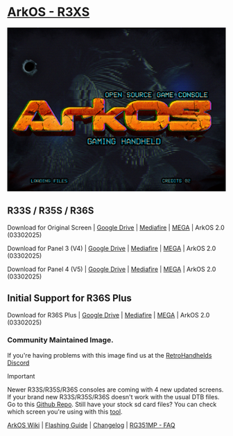 # [ArkOS - R3XS](https://aeolusux.github.io/ArkOS-R3XS/)
![](https://raw.githubusercontent.com/AeolusUX/ArkOS-R3XS/main/logo.bmp)

## R33S / R35S / R36S

Download for Original Screen  | [Google Drive](https://drive.google.com/file/d/108vEPPHMQBRh78ZFSnUqDU_PnLAcAvOg/view?usp=drive_link) | [Mediafire](https://www.mediafire.com/file/da4193t5vsjfsbr/ArkOS_R35S-R36S_v2.0_03302025.img.xz/file) | [MEGA](https://mega.nz/file/uSwhzToC#-k2TNq8dkEh6_26EZEJZptwU9M2RnEMyyrDQByjvrp0) |  ArkOS 2.0 (03302025)

Download for Panel 3 (V4)  | [Google Drive](https://drive.google.com/file/d/1n4bVIa6_bYS5b0Ld2RX9YJstMFFX8tji/view?usp=sharing) | [Mediafire](https://www.mediafire.com/file/9e5dk0vwt554n1l/ArkOS_R35S-R36S_v2.0_03302025_P3.img.xz/file) | [MEGA](https://mega.nz/file/WKhE3JLa#uVuvD5vXlNBcH1NgNCpf5Ed69BP8CUORCa2mLjeotDI) |  ArkOS 2.0 (03302025)

Download for Panel 4 (V5) | [Google Drive](https://drive.google.com/file/d/1CjUuMz5T1yokvqOo1y-7T8TWegHk0PB4/view?usp=drive_link) | [Mediafire](https://www.mediafire.com/file/23cw6ij4bz474f3/ArkOS_R35S-R36S_v2.0_03302025_P4.img.xz/file) | [MEGA](https://mega.nz/file/CDQ0wRAb#6TMgncPeS5rEufTdF81P6dyz0KRjA7XTelvA66PjWgU) |  ArkOS 2.0 (03302025)

## Initial Support for R36S Plus
Download for R36S Plus | [Google Drive](https://drive.google.com/file/d/1Fc6A118Mv6_W-zMaG09GK6NCkxPkGCRI/view?usp=drive_link) | [Mediafire](https://www.mediafire.com/file/dnv82zdbd47jqls/ArkOS_R36SPLUS_v2.0_03302025.img.xz/file) | [MEGA](https://mega.nz/file/CDQ0wRAb#6TMgncPeS5rEufTdF81P6dyz0KRjA7XTelvA66PjWgU) | ArkOS 2.0 (03302025)



### Community Maintained Image.
If you're having problems with this image find us at the [RetroHandhelds Discord](https://discord.gg/RetroHandhelds)

> [!IMPORTANT]  
Newer R33S/R35S/R36S consoles are coming with 4 new updated screens. 
If your brand new R33S/R35S/R36S doesn't work with the usual DTB files.
Go to this [Github Repo](https://github.com/AeolusUX/R36S-DTB). 
Still have your stock sd card files? You can check which screen you're using with this [tool](https://aeolusux.github.io/ArkOS-R3XS/tools/dtbIdentify.htm).

[ArkOS Wiki](https://github.com/christianhaitian/arkos/wiki) | [Flashing Guide](https://ko-fi.com/post/Installation-Guide-for-ArkOS-v2-0-01272024-J3J6TVPH1) | [Changelog](https://raw.githubusercontent.com/AeolusUX/ArkOS-R3XS-Updater/main/R3XS-Changelogs) | [RG351MP - FAQ](https://github.com/christianhaitian/arkos/wiki/Frequently-Asked-Questions---RG351MP)


